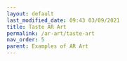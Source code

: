 ```yaml
---
layout: default
last_modified_date: 09:43 03/09/2021
title: Taste AR Art
permalink: /ar-art/taste-art
nav_order: 5
parent: Examples of AR Art
---
```


